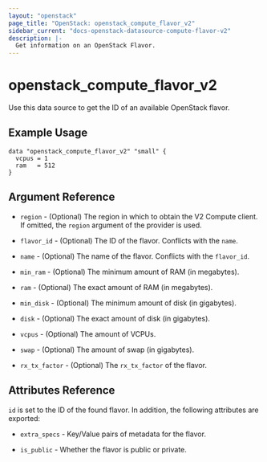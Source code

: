 ```yaml
---
layout: "openstack"
page_title: "OpenStack: openstack_compute_flavor_v2"
sidebar_current: "docs-openstack-datasource-compute-flavor-v2"
description: |-
  Get information on an OpenStack Flavor.
---
```


# openstack\_compute\_flavor\_v2

Use this data source to get the ID of an available OpenStack flavor.

## Example Usage

```hcl
data "openstack_compute_flavor_v2" "small" {
  vcpus = 1
  ram   = 512
}
```

## Argument Reference

* `region` - (Optional) The region in which to obtain the V2 Compute client.
    If omitted, the `region` argument of the provider is used.

* `flavor_id` - (Optional) The ID of the flavor. Conflicts with the `name`.

* `name` - (Optional) The name of the flavor. Conflicts with the `flavor_id`.

* `min_ram` - (Optional) The minimum amount of RAM (in megabytes).

* `ram` - (Optional) The exact amount of RAM (in megabytes).

* `min_disk` - (Optional) The minimum amount of disk (in gigabytes).

* `disk` - (Optional) The exact amount of disk (in gigabytes).

* `vcpus` - (Optional) The amount of VCPUs.

* `swap` - (Optional) The amount of swap (in gigabytes).

* `rx_tx_factor` - (Optional) The `rx_tx_factor` of the flavor.


## Attributes Reference

`id` is set to the ID of the found flavor. In addition, the following attributes
are exported:

* `extra_specs` - Key/Value pairs of metadata for the flavor.

* `is_public` - Whether the flavor is public or private.
